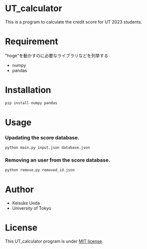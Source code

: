 # UT_calculator

This is a program to calculate the credit score for UT 2023 students.


# Requirement

"hoge"を動かすのに必要なライブラリなどを列挙する

* numpy
* pandas

# Installation
```bash
pip install numpy pandas
```

# Usage

### Upadating the score database.
```bash
python main.py input.json database.json
```

### Removing an user from the score database.
```bash
python remove.py removed_id.json
```


# Author

* Keisuke Ueda
* University of Tokyo

# License

This UT_calculator program is under [MIT license](https://en.wikipedia.org/wiki/MIT_License).
